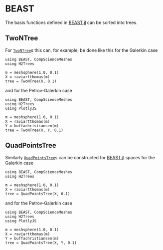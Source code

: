 # BEAST

The basis functions defined in [BEAST.jl](https://github.com/krcools/BEAST.jl) can be sorted into trees.

## TwoNTree

For [`TwoNTree`](@ref)s this can, for example, be done like this for the Galerkin case

```@example BEAST1
using BEAST, CompScienceMeshes
using H2Trees

m = meshsphere(1.0, 0.1)
X = raviartthomas(m)
tree = TwoNTree(X, 0.1)
```

and for the Petrov-Galerkin case

```@example BEAST2
using BEAST, CompScienceMeshes
using H2Trees
using PlotlyJS

m = meshsphere(1.0, 0.1)
X = raviartthomas(m)
Y = buffachristiansen(m)
tree = TwoNTree(X, Y, 0.1)
```

## QuadPointsTree

Similarly [`QuadPointsTree`](@ref)s can be constructed for [BEAST.jl](https://github.com/krcools/BEAST.jl) spaces for the Galerkin case

```@example BEAST3
using BEAST, CompScienceMeshes
using H2Trees

m = meshsphere(1.0, 0.1)
X = raviartthomas(m)
tree = QuadPointsTree(X, 0.1)
```

and for the Petrov-Galerkin case

```@example BEAST4
using BEAST, CompScienceMeshes
using H2Trees
using PlotlyJS

m = meshsphere(1.0, 0.1)
X = raviartthomas(m)
Y = buffachristiansen(m)
tree = QuadPointsTree(X, Y, 0.1)
```
